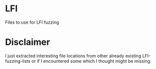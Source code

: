 # LFI
Files to use for LFI fuzzing


# Disclaimer

I just extracted interesting file locations from other already existing LFI-fuzzing-lists or if I encountered some which I thought might be missing. 
